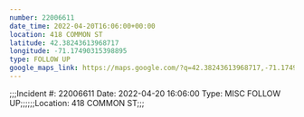```yaml
---
number: 22006611
date_time: 2022-04-20T16:06:00+00:00
location: 418 COMMON ST
latitude: 42.38243613968717
longitude: -71.17490315398895
type: FOLLOW UP
google_maps_link: https://maps.google.com/?q=42.38243613968717,-71.17490315398895
---
```


;;;Incident #: 22006611  Date: 2022-04-20 16:06:00  Type: MISC FOLLOW UP;;;;;;Location: 418 COMMON ST;;;
